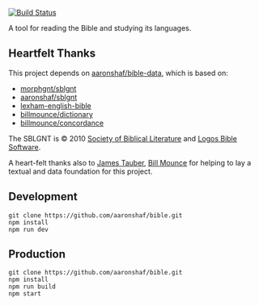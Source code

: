 [![Build Status](https://travis-ci.org/aaronshaf/bible.svg?branch=master)](https://travis-ci.org/aaronshaf/bible)


A tool for reading the Bible and studying its languages.

## Heartfelt Thanks

This project depends on [aaronshaf/bible-data](https://github.com/aaronshaf/bible-data), which is based on:

* [morphgnt/sblgnt](https://github.com/morphgnt/sblgnt)
* [aaronshaf/sblgnt](https://github.com/aaronshaf/sblgnt)
* [lexham-english-bible](https://github.com/aaronshaf/lexham-english-bible)
* [billmounce/dictionary](https://github.com/billmounce/dictionary)
* [billmounce/concordance](https://github.com/billmounce/concordance)

The SBLGNT is © 2010 [Society of Biblical Literature](http://www.sbl-site.org/)
and [Logos Bible Software](https://www.logos.com/).

A heart-felt thanks also to [James Tauber](http://jtauber.github.io/),
[Bill Mounce](http://www.billmounce.com/) for helping to lay a textual and
data foundation for this project.

## Development

```
git clone https://github.com/aaronshaf/bible.git
npm install
npm run dev
```

## Production

```
git clone https://github.com/aaronshaf/bible.git
npm install
npm run build
npm start
```
